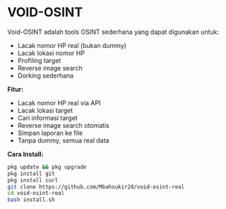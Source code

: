 # VOID-OSINT

Void-OSINT adalah tools OSINT sederhana yang dapat digunakan untuk:

- Lacak nomor HP real (bukan dummy)
- Lacak lokasi nomor HP
- Profiling target
- Reverse image search
- Dorking sederhana

**Fitur:**
- Lacak nomor HP real via API
- Lacak lokasi target
- Cari informasi target
- Reverse image search otomatis
- Simpan laporan ke file
- Tanpa dummy, semua real data

**Cara Install:**
```bash
pkg update && pkg upgrade
pkg install git
pkg install curl
git clone https://github.com/Mbahsukir28/void-osint-real
cd void-osint-real
bash install.sh
